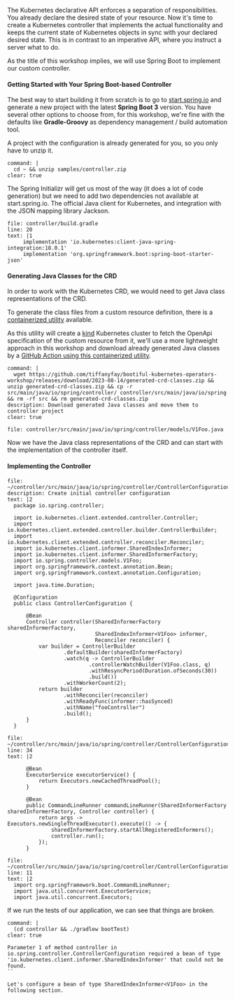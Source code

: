 The Kubernetes declarative API enforces a separation of responsibilities. You already declare the desired state of your resource. 
Now it's time to create a Kubernetes controller that implements the actual functionality and keeps the current state of Kubernetes objects in sync with your declared desired state. This is in contrast to an imperative API, where you instruct a server what to do.

As the title of this workshop implies, we will use Spring Boot to implement our custom controller.

#### Getting Started with Your Spring Boot-based Controller
The best way to start building it from scratch is to go to [start.spring.io](https://start.spring.io) and generate a new project with the latest **Spring Boot 3** version.
You have several other options to choose from, for this workshop, we're fine with the defaults like **Gradle-Groovy** as dependency management / build automation tool.

A project with the configuration is already generated for you, so you only have to unzip it.
```terminal:execute
command: |
  cd ~ && unzip samples/controller.zip
clear: true
```

The Spring Initializr will get us most of the way (it does a lot of code generation) but we need to add two dependencies not available at start.spring.io. The official Java client for Kubernetes, and integration with the JSON mapping library Jackson.

```editor:insert-lines-before-line
file: controller/build.gradle
line: 20
text: |1
     implementation 'io.kubernetes:client-java-spring-integration:18.0.1'
     implementation 'org.springframework.boot:spring-boot-starter-json'
```

#### Generating Java Classes for the CRD
In order to work with the Kubernetes CRD, we would need to get Java class representations of the CRD.

To generate the class files from a custom resource definition, there is a [containerized utility](https://github.com/kubernetes-client/java/blob/master/docs/generate-model-from-third-party-resources.md#remote-generate-via-github-action) available.

As this utility will create a [kind](https://kind.sigs.k8s.io/) Kubernetes cluster to fetch the OpenApi specification of the custom resource from it, we'll use a more lightweight approach in this workshop and download already generated Java classes by a [GitHub Action using this containerized utility](https://github.com/kubernetes-client/java/blob/master/docs/generate-model-from-third-party-resources.md#remote-generate-via-github-action). 
```terminal:execute
command: |
  wget https://github.com/tiffanyfay/bootiful-kubernetes-operators-workshop/releases/download/2023-08-14/generated-crd-classes.zip && unzip generated-crd-classes.zip && cp -r src/main/java/io/spring/controller/ controller/src/main/java/io/spring && rm -rf src && rm generated-crd-classes.zip
description: Download generated Java classes and move them to controller project
clear: true
```
```editor:open-file
file: controller/src/main/java/io/spring/controller/models/V1Foo.java
```

Now we have the Java class representations of the CRD and can start with the implementation of the controller itself.

#### Implementing the Controller

```editor:append-lines-to-file
file: ~/controller/src/main/java/io/spring/controller/ControllerConfiguration.java
description: Create initial controller configuration
text: |2
  package io.spring.controller;
  
  import io.kubernetes.client.extended.controller.Controller;
  import io.kubernetes.client.extended.controller.builder.ControllerBuilder;
  import io.kubernetes.client.extended.controller.reconciler.Reconciler;
  import io.kubernetes.client.informer.SharedIndexInformer;
  import io.kubernetes.client.informer.SharedInformerFactory;
  import io.spring.controller.models.V1Foo;
  import org.springframework.context.annotation.Bean;
  import org.springframework.context.annotation.Configuration;

  import java.time.Duration;

  @Configuration
  public class ControllerConfiguration {

      @Bean
      Controller controller(SharedInformerFactory sharedInformerFactory,
                            SharedIndexInformer<V1Foo> informer,
                            Reconciler reconciler) {
          var builder = ControllerBuilder
                  .defaultBuilder(sharedInformerFactory)
                  .watch(q -> ControllerBuilder
                          .controllerWatchBuilder(V1Foo.class, q)
                          .withResyncPeriod(Duration.ofSeconds(30))
                          .build())
                  .withWorkerCount(2);
          return builder
                  .withReconciler(reconciler)
                  .withReadyFunc(informer::hasSynced)
                  .withName("fooController")
                  .build();
      }
  }
```

```editor:insert-lines-before-line
file: ~/controller/src/main/java/io/spring/controller/ControllerConfiguration.java
line: 34
text: |2

      @Bean
      ExecutorService executorService() {
          return Executors.newCachedThreadPool();
      }

      @Bean
      public CommandLineRunner commandLineRunner(SharedInformerFactory sharedInformerFactory, Controller controller) {
          return args -> Executors.newSingleThreadExecutor().execute(() -> {
              sharedInformerFactory.startAllRegisteredInformers();
              controller.run();
          });
      }
```
```editor:insert-lines-before-line
file: ~/controller/src/main/java/io/spring/controller/ControllerConfiguration.java
line: 11
text: |2
  import org.springframework.boot.CommandLineRunner;
  import java.util.concurrent.ExecutorService;
  import java.util.concurrent.Executors;
```


If we run the tests of our application, we can see that things are broken.
```terminal:execute
command: |
  (cd controller && ./gradlew bootTest)
clear: true
```
```
Parameter 1 of method controller in io.spring.controller.ControllerConfiguration required a bean of type 'io.kubernetes.client.informer.SharedIndexInformer' that could not be found.
``

Let's configure a bean of type SharedIndexInformer<V1Foo> in the following section.